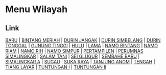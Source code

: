 # Menu Wilayah

## Link

[BARU](https://github.com/gigit-pemilu/pemilu-2024-12-sumatera-utara/tree/main/pilpres/hitung-suara/sub/12-sumatera-utara/sub/07-deli-serdang/sub/05-pancur-batu/sub/2024-baru)
 | 
[BINTANG MERIAH](https://github.com/gigit-pemilu/pemilu-2024-12-sumatera-utara/tree/main/pilpres/hitung-suara/sub/12-sumatera-utara/sub/07-deli-serdang/sub/05-pancur-batu/sub/2001-bintang-meriah)
 | 
[DURIN JANGAK](https://github.com/gigit-pemilu/pemilu-2024-12-sumatera-utara/tree/main/pilpres/hitung-suara/sub/12-sumatera-utara/sub/07-deli-serdang/sub/05-pancur-batu/sub/2019-durin-jangak)
 | 
[DURIN SIMBELANG](https://github.com/gigit-pemilu/pemilu-2024-12-sumatera-utara/tree/main/pilpres/hitung-suara/sub/12-sumatera-utara/sub/07-deli-serdang/sub/05-pancur-batu/sub/2004-durin-simbelang)
 | 
[DURIN TONGGAL](https://github.com/gigit-pemilu/pemilu-2024-12-sumatera-utara/tree/main/pilpres/hitung-suara/sub/12-sumatera-utara/sub/07-deli-serdang/sub/05-pancur-batu/sub/2006-durin-tonggal)
 | 
[GUNUNG TINGGI](https://github.com/gigit-pemilu/pemilu-2024-12-sumatera-utara/tree/main/pilpres/hitung-suara/sub/12-sumatera-utara/sub/07-deli-serdang/sub/05-pancur-batu/sub/2017-gunung-tinggi)
 | 
[HULU](https://github.com/gigit-pemilu/pemilu-2024-12-sumatera-utara/tree/main/pilpres/hitung-suara/sub/12-sumatera-utara/sub/07-deli-serdang/sub/05-pancur-batu/sub/2007-hulu)
 | 
[LAMA](https://github.com/gigit-pemilu/pemilu-2024-12-sumatera-utara/tree/main/pilpres/hitung-suara/sub/12-sumatera-utara/sub/07-deli-serdang/sub/05-pancur-batu/sub/2014-lama)
 | 
[NAMO BINTANG](https://github.com/gigit-pemilu/pemilu-2024-12-sumatera-utara/tree/main/pilpres/hitung-suara/sub/12-sumatera-utara/sub/07-deli-serdang/sub/05-pancur-batu/sub/2013-namo-bintang)
 | 
[NAMO RIAM](https://github.com/gigit-pemilu/pemilu-2024-12-sumatera-utara/tree/main/pilpres/hitung-suara/sub/12-sumatera-utara/sub/07-deli-serdang/sub/05-pancur-batu/sub/2005-namo-riam)
 | 
[NAMO RIH](https://github.com/gigit-pemilu/pemilu-2024-12-sumatera-utara/tree/main/pilpres/hitung-suara/sub/12-sumatera-utara/sub/07-deli-serdang/sub/05-pancur-batu/sub/2015-namo-rih)
 | 
[NAMO SIMPUR](https://github.com/gigit-pemilu/pemilu-2024-12-sumatera-utara/tree/main/pilpres/hitung-suara/sub/12-sumatera-utara/sub/07-deli-serdang/sub/05-pancur-batu/sub/2011-namo-simpur)
 | 
[PERTAMPILEN](https://github.com/gigit-pemilu/pemilu-2024-12-sumatera-utara/tree/main/pilpres/hitung-suara/sub/12-sumatera-utara/sub/07-deli-serdang/sub/05-pancur-batu/sub/2008-pertampilen)
 | 
[PERUMNAS SIMALINGKAR](https://github.com/gigit-pemilu/pemilu-2024-12-sumatera-utara/tree/main/pilpres/hitung-suara/sub/12-sumatera-utara/sub/07-deli-serdang/sub/05-pancur-batu/sub/2025-perumnas-simalingkar)
 | 
[SALAM TANI](https://github.com/gigit-pemilu/pemilu-2024-12-sumatera-utara/tree/main/pilpres/hitung-suara/sub/12-sumatera-utara/sub/07-deli-serdang/sub/05-pancur-batu/sub/2009-salam-tani)
 | 
[SEI GLUGUR](https://github.com/gigit-pemilu/pemilu-2024-12-sumatera-utara/tree/main/pilpres/hitung-suara/sub/12-sumatera-utara/sub/07-deli-serdang/sub/05-pancur-batu/sub/2022-sei-glugur)
 | 
[SEMBAHE BARU](https://github.com/gigit-pemilu/pemilu-2024-12-sumatera-utara/tree/main/pilpres/hitung-suara/sub/12-sumatera-utara/sub/07-deli-serdang/sub/05-pancur-batu/sub/2020-sembahe-baru)
 | 
[SIMALINGKAR A](https://github.com/gigit-pemilu/pemilu-2024-12-sumatera-utara/tree/main/pilpres/hitung-suara/sub/12-sumatera-utara/sub/07-deli-serdang/sub/05-pancur-batu/sub/2012-simalingkar-a)
 | 
[SUGAU](https://github.com/gigit-pemilu/pemilu-2024-12-sumatera-utara/tree/main/pilpres/hitung-suara/sub/12-sumatera-utara/sub/07-deli-serdang/sub/05-pancur-batu/sub/2002-sugau)
 | 
[SUKA RAYA](https://github.com/gigit-pemilu/pemilu-2024-12-sumatera-utara/tree/main/pilpres/hitung-suara/sub/12-sumatera-utara/sub/07-deli-serdang/sub/05-pancur-batu/sub/2023-suka-raya)
 | 
[TANJUNG ANOM](https://github.com/gigit-pemilu/pemilu-2024-12-sumatera-utara/tree/main/pilpres/hitung-suara/sub/12-sumatera-utara/sub/07-deli-serdang/sub/05-pancur-batu/sub/2021-tanjung-anom)
 | 
[TENGAH](https://github.com/gigit-pemilu/pemilu-2024-12-sumatera-utara/tree/main/pilpres/hitung-suara/sub/12-sumatera-utara/sub/07-deli-serdang/sub/05-pancur-batu/sub/2010-tengah)
 | 
[TIANG LAYAR](https://github.com/gigit-pemilu/pemilu-2024-12-sumatera-utara/tree/main/pilpres/hitung-suara/sub/12-sumatera-utara/sub/07-deli-serdang/sub/05-pancur-batu/sub/2003-tiang-layar)
 | 
[TUNTUNGAN I](https://github.com/gigit-pemilu/pemilu-2024-12-sumatera-utara/tree/main/pilpres/hitung-suara/sub/12-sumatera-utara/sub/07-deli-serdang/sub/05-pancur-batu/sub/2016-tuntungan-i)
 | 
[TUNTUNGAN II](https://github.com/gigit-pemilu/pemilu-2024-12-sumatera-utara/tree/main/pilpres/hitung-suara/sub/12-sumatera-utara/sub/07-deli-serdang/sub/05-pancur-batu/sub/2018-tuntungan-ii)

